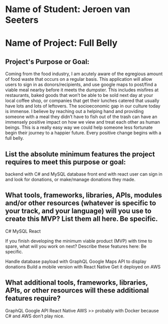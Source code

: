 # Name of Student: Jeroen van Seeters

# Name of Project: Full Belly

## Project's Purpose or Goal: 

Coming from the food industry, I am acutely aware of the egregious amount of food waste that occurs on a regular basis. This application will allow users to sign in as donors/recipients, and use google maps to post/find a viable meal nearby before it meets the dumpster. This includes misfires at restaurants, baked goods that won’t be able to be sold next day at your local coffee shop, or companies that get their lunches catered that usually have lots and lots of leftovers. The socioeconomic gap in our culture today is immense. I believe by reaching out a helping hand and providing someone with a meal they didn’t have to fish out of the trash can have an immensely positive impact on how we view and treat each other as human beings. This is a really easy way we could help someone less fortunate begin their journey to a happier future. Every positive change begins with a full belly. 

## List the absolute minimum features the project requires to meet this purpose or goal:

backend with C# and MySQL database
front end with react
user can sign in and look for donations, or make/manage donations they made. 


## What tools, frameworks, libraries, APIs, modules and/or other resources (whatever is specific to your track, and your language) will you use to create this MVP? List them all here. Be specific.

C#
MySQL
React

 
If you finish developing the minimum viable product (MVP) with time to spare, what will you work on next? Describe these features here: Be specific.

Handle database payload with GraphQL
Google Maps API to display donations
Build a mobile version with React Native
Get it deployed on AWS 

## What additional tools, frameworks, libraries, APIs, or other resources will these additional features require?

GraphQL
Google API
React Native
AWS >> probably with Docker because C# and AWS don’t play nice.